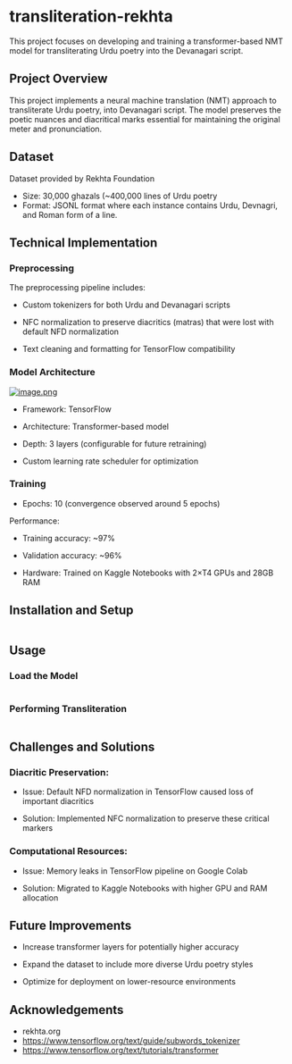 # transliteration-rekhta
This project focuses on developing and training a transformer-based NMT model for transliterating Urdu poetry into the Devanagari script.
## Project Overview
This project implements a neural machine translation (NMT) approach to transliterate Urdu poetry, into Devanagari script. The model preserves the poetic nuances and diacritical marks essential for maintaining the original meter and pronunciation.
## Dataset
Dataset provided by Rekhta Foundation
- Size: 30,000 ghazals (~400,000 lines of Urdu poetry
- Format: JSONL format where each instance contains Urdu, Devnagri, and Roman form of a line.

## Technical Implementation
### Preprocessing
The preprocessing pipeline includes:

- Custom tokenizers for both Urdu and Devanagari scripts

- NFC normalization to preserve diacritics (matras) that were lost with default NFD normalization

- Text cleaning and formatting for TensorFlow compatibility

### Model Architecture
[![image.png](https://i.postimg.cc/PfgVXG53/image.png)](https://postimg.cc/ThcJ04mg)
- Framework: TensorFlow

- Architecture: Transformer-based model

- Depth: 3 layers (configurable for future retraining)

- Custom learning rate scheduler for optimization
### Training
- Epochs: 10 (convergence observed around 5 epochs)

Performance:

- Training accuracy: ~97%

- Validation accuracy: ~96%

- Hardware: Trained on Kaggle Notebooks with 2×T4 GPUs and 28GB RAM
## Installation and Setup
```python

```
## Usage 
### Load the Model
```python

```
### Performing Transliteration
```python

```

## Challenges and Solutions
### Diacritic Preservation:
- Issue: Default NFD normalization in TensorFlow caused loss of important diacritics

- Solution: Implemented NFC normalization to preserve these critical markers
### Computational Resources:

- Issue: Memory leaks in TensorFlow pipeline on Google Colab

- Solution: Migrated to Kaggle Notebooks with higher GPU and RAM allocation
## Future Improvements
- Increase transformer layers for potentially higher accuracy

- Expand the dataset to include more diverse Urdu poetry styles

- Optimize for deployment on lower-resource environments

## Acknowledgements
- rekhta.org
- https://www.tensorflow.org/text/guide/subwords_tokenizer
- https://www.tensorflow.org/text/tutorials/transformer
